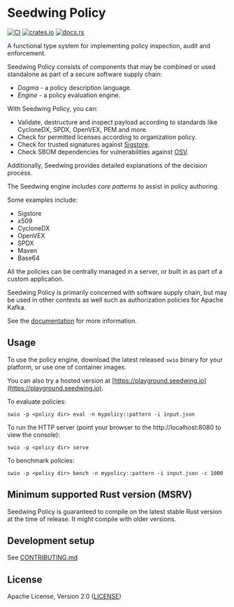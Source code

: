 # Seedwing Policy

[![CI](https://github.com/seedwing-io/seedwing-policy/workflows/CI/badge.svg)](https://github.com/seedwing-io/seedwing-policy/actions?query=workflow%3A%22CI%22)
[![crates.io](https://img.shields.io/crates/v/seedwing-policy-engine.svg)](https://crates.io/crates/seedwing-policy-engine)
[![docs.rs](https://docs.rs/seedwing-policy-engine/badge.svg)](https://docs.rs/seedwing-policy-engine)

A functional type system for implementing policy inspection, audit and enforcement.

Seedwing Policy consists of components that may be combined or used standalone as part of a secure software supply chain:

* *Dogma* - a policy description language.
* *Engine* - a policy evaluation engine.

With Seedwing Policy, you can:

* Validate, destructure and inspect payload according to standards like CycloneDX, SPDX, OpenVEX, PEM and more.
* Check for permitted licenses according to organization policy.
* Check for trusted signatures against [Sigstore](https://sigstore.dev).
* Check SBOM dependencies for vulnerabilities against [OSV](https://osv.dev).

Additionally, Seedwing provides detailed explanations of the decision process.

The Seedwing engine includes _core patterns_ to assist in policy authoring.

Some examples include:

* Sigstore
* x509
* CycloneDX
* OpenVEX
* SPDX
* Maven
* Base64

All the policies can be centrally managed in a server, or built in as part of a custom application.

Seedwing Policy is primarily concerned with software supply chain, but may be used in other contexts as well such as authorization policies for Apache Kafka.

See the [documentation](https://docs.seedwing.io/docs/index.html) for more information.

## Usage

To use the policy engine, download the latest released `swio` binary for your platform, or use one of container images.

You can also try a hosted version at [https://playground.seedwing.io](https://playground.seedwing.io).

To evaluate policies:

```ignore
swio -p <policy dir> eval -n mypolicy::pattern -i input.json
```

To run the HTTP server (point your browser to the http://localhost:8080 to view the console):

```ignore
swio -p <policy dir> serve
```

To benchmark policies:

```ignore
swio -p <policy dir> bench -n mypolicy::pattern -i input.json -c 1000
```

## Minimum supported Rust version (MSRV)

Seedwing Policy is guaranteed to compile on the latest stable Rust version at the time of release. It might compile with older versions.

## Development setup

See [CONTRIBUTING.md](CONTRIBUTING.md#setup)

## License

Apache License, Version 2.0 ([LICENSE](LICENSE))
